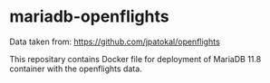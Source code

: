 # mariadb-openflights

Data taken from: https://github.com/jpatokal/openflights

This repositary contains Docker file for deployment of MariaDB 11.8 container with the openflights data.
